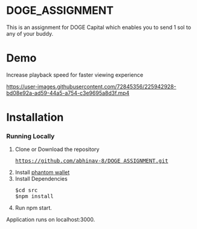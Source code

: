 # DOGE_ASSIGNMENT
This is an assignment for DOGE Capital which enables you to send 1 sol to any of your buddy.

# Demo
Increase playback speed for faster viewing experience


https://user-images.githubusercontent.com/72845356/225942928-bd08e92a-ad59-44a5-a754-c3e9695a8d3f.mp4

   
# Installation


### Running Locally


  1. Clone or Download the repository 
    <pre>https://github.com/abhinav-8/DOGE_ASSIGNMENT.git</pre>
  2. Install [phantom wallet](https://chrome.google.com/webstore/detail/phantom/bfnaelmomeimhlpmgjnjophhpkkoljpa?hl=en)
  3. Install Dependencies
      <pre>$cd src       
     $npm install</pre>
  4. Run npm start.
 
  Application runs on localhost:3000.

